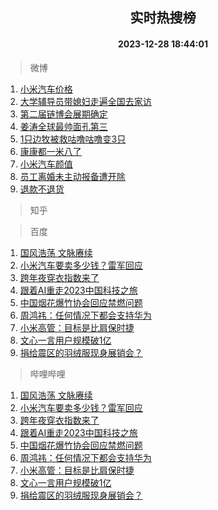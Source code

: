 <div align="center"><h2>实时热搜榜</h2><h4>2023-12-28 18:44:01</h4></div>

> 微博  

1. [小米汽车价格](https://s.weibo.com/weibo?q=%E5%B0%8F%E7%B1%B3%E6%B1%BD%E8%BD%A6%E4%BB%B7%E6%A0%BC&t=31&band_rank=1&Refer=top)<br />
2. [大学辅导员带媳妇走遍全国去家访](https://s.weibo.com/weibo?q=%23%E5%A4%A7%E5%AD%A6%E8%BE%85%E5%AF%BC%E5%91%98%E5%B8%A6%E5%AA%B3%E5%A6%87%E8%B5%B0%E9%81%8D%E5%85%A8%E5%9B%BD%E5%8E%BB%E5%AE%B6%E8%AE%BF%23&t=31&band_rank=2&Refer=top)<br />
3. [第二届链博会展期确定](https://s.weibo.com/weibo?q=%23%E7%AC%AC%E4%BA%8C%E5%B1%8A%E9%93%BE%E5%8D%9A%E4%BC%9A%E5%B1%95%E6%9C%9F%E7%A1%AE%E5%AE%9A%23&t=31&band_rank=3&Refer=top)<br />
4. [姜涛全球最帅面孔第三](https://s.weibo.com/weibo?q=%23%E5%A7%9C%E6%B6%9B%E5%85%A8%E7%90%83%E6%9C%80%E5%B8%85%E9%9D%A2%E5%AD%94%E7%AC%AC%E4%B8%89%23&t=31&band_rank=4&Refer=top)<br />
5. [1只边牧被救咕噜咕噜变3只](https://s.weibo.com/weibo?q=%231%E5%8F%AA%E8%BE%B9%E7%89%A7%E8%A2%AB%E6%95%91%E5%92%95%E5%99%9C%E5%92%95%E5%99%9C%E5%8F%983%E5%8F%AA%23&t=31&band_rank=5&Refer=top)<br />
6. [康康都一米八了](https://s.weibo.com/weibo?q=%E5%BA%B7%E5%BA%B7%E9%83%BD%E4%B8%80%E7%B1%B3%E5%85%AB%E4%BA%86&t=31&band_rank=6&Refer=top)<br />
7. [小米汽车颜值](https://s.weibo.com/weibo?q=%E5%B0%8F%E7%B1%B3%E6%B1%BD%E8%BD%A6%E9%A2%9C%E5%80%BC&t=31&band_rank=7&Refer=top)<br />
8. [员工离婚未主动报备遭开除](https://s.weibo.com/weibo?q=%23%E5%91%98%E5%B7%A5%E7%A6%BB%E5%A9%9A%E6%9C%AA%E4%B8%BB%E5%8A%A8%E6%8A%A5%E5%A4%87%E9%81%AD%E5%BC%80%E9%99%A4%23&t=31&band_rank=8&Refer=top)<br />
9. [退款不退货](https://s.weibo.com/weibo?q=%E9%80%80%E6%AC%BE%E4%B8%8D%E9%80%80%E8%B4%A7&t=31&band_rank=9&Refer=top)<br />

> 知乎  


> 百度  

1. [国风浩荡 文脉赓续](https://www.baidu.com/s?wd=%E5%9B%BD%E9%A3%8E%E6%B5%A9%E8%8D%A1+%E6%96%87%E8%84%89%E8%B5%93%E7%BB%AD&sa=fyb_news&rsv_dl=fyb_news)<br />
2. [小米汽车要卖多少钱？雷军回应](https://www.baidu.com/s?wd=%E5%B0%8F%E7%B1%B3%E6%B1%BD%E8%BD%A6%E8%A6%81%E5%8D%96%E5%A4%9A%E5%B0%91%E9%92%B1%EF%BC%9F%E9%9B%B7%E5%86%9B%E5%9B%9E%E5%BA%94&sa=fyb_news&rsv_dl=fyb_news)<br />
3. [跨年夜穿衣指数来了](https://www.baidu.com/s?wd=%E8%B7%A8%E5%B9%B4%E5%A4%9C%E7%A9%BF%E8%A1%A3%E6%8C%87%E6%95%B0%E6%9D%A5%E4%BA%86&sa=fyb_news&rsv_dl=fyb_news)<br />
4. [跟着AI重走2023中国科技之旅](https://www.baidu.com/s?wd=%E8%B7%9F%E7%9D%80AI%E9%87%8D%E8%B5%B02023%E4%B8%AD%E5%9B%BD%E7%A7%91%E6%8A%80%E4%B9%8B%E6%97%85&sa=fyb_news&rsv_dl=fyb_news)<br />
5. [中国烟花爆竹协会回应禁燃问题](https://www.baidu.com/s?wd=%E4%B8%AD%E5%9B%BD%E7%83%9F%E8%8A%B1%E7%88%86%E7%AB%B9%E5%8D%8F%E4%BC%9A%E5%9B%9E%E5%BA%94%E7%A6%81%E7%87%83%E9%97%AE%E9%A2%98&sa=fyb_news&rsv_dl=fyb_news)<br />
6. [周鸿祎：任何情况下都会支持华为](https://www.baidu.com/s?wd=%E5%91%A8%E9%B8%BF%E7%A5%8E%EF%BC%9A%E4%BB%BB%E4%BD%95%E6%83%85%E5%86%B5%E4%B8%8B%E9%83%BD%E4%BC%9A%E6%94%AF%E6%8C%81%E5%8D%8E%E4%B8%BA&sa=fyb_news&rsv_dl=fyb_news)<br />
7. [小米高管：目标是比肩保时捷](https://www.baidu.com/s?wd=%E5%B0%8F%E7%B1%B3%E9%AB%98%E7%AE%A1%EF%BC%9A%E7%9B%AE%E6%A0%87%E6%98%AF%E6%AF%94%E8%82%A9%E4%BF%9D%E6%97%B6%E6%8D%B7&sa=fyb_news&rsv_dl=fyb_news)<br />
8. [文心一言用户规模破1亿](https://www.baidu.com/s?wd=%E6%96%87%E5%BF%83%E4%B8%80%E8%A8%80%E7%94%A8%E6%88%B7%E8%A7%84%E6%A8%A1%E7%A0%B41%E4%BA%BF&sa=fyb_news&rsv_dl=fyb_news)<br />
9. [捐给震区的羽绒服现身展销会？](https://www.baidu.com/s?wd=%E6%8D%90%E7%BB%99%E9%9C%87%E5%8C%BA%E7%9A%84%E7%BE%BD%E7%BB%92%E6%9C%8D%E7%8E%B0%E8%BA%AB%E5%B1%95%E9%94%80%E4%BC%9A%EF%BC%9F&sa=fyb_news&rsv_dl=fyb_news)<br />

> 哔哩哔哩  

1. [国风浩荡 文脉赓续](https://www.baidu.com/s?wd=%E5%9B%BD%E9%A3%8E%E6%B5%A9%E8%8D%A1+%E6%96%87%E8%84%89%E8%B5%93%E7%BB%AD&sa=fyb_news&rsv_dl=fyb_news)<br />
2. [小米汽车要卖多少钱？雷军回应](https://www.baidu.com/s?wd=%E5%B0%8F%E7%B1%B3%E6%B1%BD%E8%BD%A6%E8%A6%81%E5%8D%96%E5%A4%9A%E5%B0%91%E9%92%B1%EF%BC%9F%E9%9B%B7%E5%86%9B%E5%9B%9E%E5%BA%94&sa=fyb_news&rsv_dl=fyb_news)<br />
3. [跨年夜穿衣指数来了](https://www.baidu.com/s?wd=%E8%B7%A8%E5%B9%B4%E5%A4%9C%E7%A9%BF%E8%A1%A3%E6%8C%87%E6%95%B0%E6%9D%A5%E4%BA%86&sa=fyb_news&rsv_dl=fyb_news)<br />
4. [跟着AI重走2023中国科技之旅](https://www.baidu.com/s?wd=%E8%B7%9F%E7%9D%80AI%E9%87%8D%E8%B5%B02023%E4%B8%AD%E5%9B%BD%E7%A7%91%E6%8A%80%E4%B9%8B%E6%97%85&sa=fyb_news&rsv_dl=fyb_news)<br />
5. [中国烟花爆竹协会回应禁燃问题](https://www.baidu.com/s?wd=%E4%B8%AD%E5%9B%BD%E7%83%9F%E8%8A%B1%E7%88%86%E7%AB%B9%E5%8D%8F%E4%BC%9A%E5%9B%9E%E5%BA%94%E7%A6%81%E7%87%83%E9%97%AE%E9%A2%98&sa=fyb_news&rsv_dl=fyb_news)<br />
6. [周鸿祎：任何情况下都会支持华为](https://www.baidu.com/s?wd=%E5%91%A8%E9%B8%BF%E7%A5%8E%EF%BC%9A%E4%BB%BB%E4%BD%95%E6%83%85%E5%86%B5%E4%B8%8B%E9%83%BD%E4%BC%9A%E6%94%AF%E6%8C%81%E5%8D%8E%E4%B8%BA&sa=fyb_news&rsv_dl=fyb_news)<br />
7. [小米高管：目标是比肩保时捷](https://www.baidu.com/s?wd=%E5%B0%8F%E7%B1%B3%E9%AB%98%E7%AE%A1%EF%BC%9A%E7%9B%AE%E6%A0%87%E6%98%AF%E6%AF%94%E8%82%A9%E4%BF%9D%E6%97%B6%E6%8D%B7&sa=fyb_news&rsv_dl=fyb_news)<br />
8. [文心一言用户规模破1亿](https://www.baidu.com/s?wd=%E6%96%87%E5%BF%83%E4%B8%80%E8%A8%80%E7%94%A8%E6%88%B7%E8%A7%84%E6%A8%A1%E7%A0%B41%E4%BA%BF&sa=fyb_news&rsv_dl=fyb_news)<br />
9. [捐给震区的羽绒服现身展销会？](https://www.baidu.com/s?wd=%E6%8D%90%E7%BB%99%E9%9C%87%E5%8C%BA%E7%9A%84%E7%BE%BD%E7%BB%92%E6%9C%8D%E7%8E%B0%E8%BA%AB%E5%B1%95%E9%94%80%E4%BC%9A%EF%BC%9F&sa=fyb_news&rsv_dl=fyb_news)<br />
